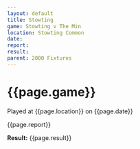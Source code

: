 ```yaml
---
layout: default
title: Stowting
game: Stowting v The Min
location: Stowting Common
date: 
report: 
result: 
parent: 2000 Fixtures
---
```


# {{page.game}}

Played at {{page.location}} on {{page.date}}

{{page.report}}

**Result:** {{page.result}}
